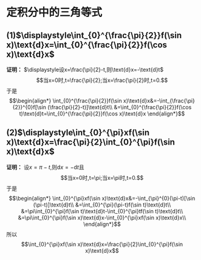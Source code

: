 # 定积分中的三角等式
## (1)$\displaystyle\int_{0}^{\frac{\pi}{2}}f(\sin x)\text{d}x=\int_{0}^{\frac{\pi}{2}}f(\cos x)\text{d}x$
**证明：**
$\displaystyle设x=\frac{\pi}{2}-t,则\text{d}x=-\text{d}t$
$$当x=0时,t=\frac{\pi}{2};当x=\frac{\pi}{2}时,t=0.$$
于是
$$\begin{align*}
    \int_{0}^{\frac{\pi}{2}}f(\sin x)\text{d}x&=-\int_{\frac{\pi}{2}}^{0}f[\sin (\frac{\pi}{2}-t)]\text{d}t\\
    &=\int_{0}^{\frac{\pi}{2}}f(\cos t)\text{d}t=\int_{0}^{\frac{\pi}{2}}f(\cos x)\text{d}x
\end{align*}$$
## (2)$\displaystyle\int_{0}^{\pi}xf(\sin x)\text{d}x=\frac{\pi}{2}\int_{0}^{\pi}f(\sin x)\text{d}x$
**证明：**
设$\displaystyle x=\pi -t$,则$\displaystyle\text{d}x=-\text{d}t$且
$$当x=0时,t=\pi;当x=\pi时,t=0.$$
于是
$$\begin{align*}
    \int_{0}^{\pi}xf(\sin x)\text{d}x&=-\int_{\pi}^{0}(\pi-t)[\sin (\pi-t)]\text{d}t\\
    &=\int_{0}^{\pi}(\pi-t)f(\sin t)\text{d}t\\
    &=\pi\int_{0}^{\pi}f(\sin t)\text{d}t-\int_{0}^{\pi}tf(\sin t)\text{d}t\\
    &=\pi\int_{0}^{\pi}f(\sin x)\text{d}x-\int_{0}^{\pi}xf(\sin x)\text{d}x\\
\end{align*}$$
所以
$$\int_{0}^{\pi}xf(\sin x)\text{d}x=\frac{\pi}{2}\int_{0}^{\pi}f(\sin x)\text{d}x$$